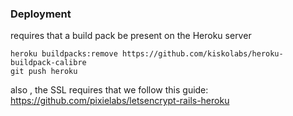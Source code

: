 ### Deployment

requires that a build pack be present on the Heroku server

```
heroku buildpacks:remove https://github.com/kiskolabs/heroku-buildpack-calibre
git push heroku
```

also , the SSL requires that we follow this guide: https://github.com/pixielabs/letsencrypt-rails-heroku

